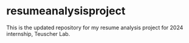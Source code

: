 # resumeanalysisproject
This is the updated repository for my resume analysis project for 2024 internship, Teuscher Lab. 
